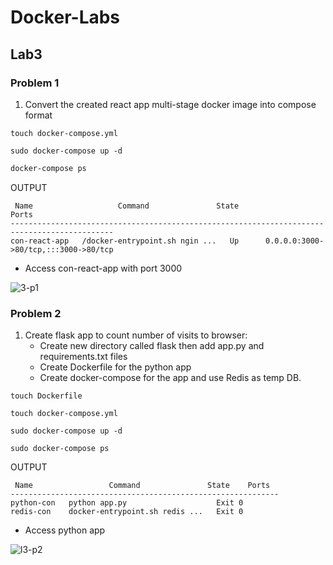 # Docker-Labs

## Lab3

### Problem 1

1. Convert the created react app multi-stage docker image into compose format


```
touch docker-compose.yml
```

```
sudo docker-compose up -d
```
```bash
docker-compose ps
```
OUTPUT
```
 Name                   Command               State                  Ports                
---------------------------------------------------------------------------------------------
con-react-app   /docker-entrypoint.sh ngin ...   Up      0.0.0.0:3000->80/tcp,:::3000->80/tcp

```

- Access con-react-app with port 3000
 
![3-p1](https://user-images.githubusercontent.com/57557314/210154991-ffb80227-0f41-48a9-8265-7aeb8715cada.png)



### Problem 2

1. Create flask app to count number of visits to browser:
     - Create new directory called flask then add app.py and requirements.txt files
     - Create Dockerfile for the python app
     - Create docker-compose for the app and use Redis as temp DB.

```
touch Dockerfile
```

```
touch docker-compose.yml
```

```
sudo docker-compose up -d
```
```
sudo docker-compose ps
```
OUTPUT

```
 Name                 Command               State    Ports
------------------------------------------------------------
python-con   python app.py                    Exit 0        
redis-con    docker-entrypoint.sh redis ...   Exit 0    
```
- Access python app

![l3-p2](https://user-images.githubusercontent.com/57557314/210155020-b6a03aa4-57db-4fff-b2da-cce2a7e92580.png)



